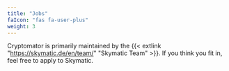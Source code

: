 ```yaml
---
title: "Jobs"
faIcon: "fas fa-user-plus"
weight: 3
---
```


Cryptomator is primarily maintained by the {{< extlink "https://skymatic.de/en/team/" "Skymatic Team" >}}. If you think you fit in, feel free to apply to Skymatic.
